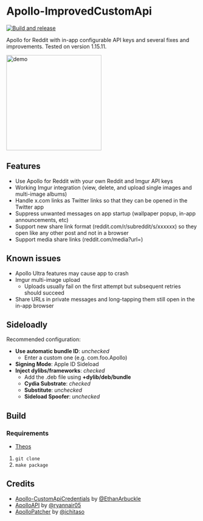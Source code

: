 # Apollo-ImprovedCustomApi
[![Build and release](https://github.com/JeffreyCA/Apollo-ImprovedCustomApi/actions/workflows/buildapp.yml/badge.svg)](https://github.com/JeffreyCA/Apollo-ImprovedCustomApi/actions/workflows/buildapp.yml)

Apollo for Reddit with in-app configurable API keys and several fixes and improvements. Tested on version 1.15.11.

<img src="img/demo.gif" alt="demo" width="250"/>

## Features
- Use Apollo for Reddit with your own Reddit and Imgur API keys
- Working Imgur integration (view, delete, and upload single images and multi-image albums) 
- Handle x.com links as Twitter links so that they can be opened in the Twitter app
- Suppress unwanted messages on app startup (wallpaper popup, in-app announcements, etc)
- Support new share link format (reddit.com/r/subreddit/s/xxxxxx) so they open like any other post and not in a browser
- Support media share links (reddit.com/media?url=)

## Known issues
- Apollo Ultra features may cause app to crash 
- Imgur multi-image upload
    - Uploads usually fail on the first attempt but subsequent retries should succeed
- Share URLs in private messages and long-tapping them still open in the in-app browser

## Sideloadly
Recommended configuration:
- **Use automatic bundle ID**: *unchecked*
    - Enter a custom one (e.g. com.foo.Apollo)
- **Signing Mode**: Apple ID Sideload
- **Inject dylibs/frameworks**: *checked*
    - Add the .deb file using **+dylib/deb/bundle**
    - **Cydia Substrate**: *checked*
    - **Substitute**: *unchecked*
    - **Sideload Spoofer**: *unchecked*

## Build
### Requirements
- [Theos](https://github.com/theos/theos)

1. `git clone`
2. `make package`

## Credits
- [Apollo-CustomApiCredentials](https://github.com/EthanArbuckle/Apollo-CustomApiCredentials) by [@EthanArbuckle](https://github.com/EthanArbuckle)
- [ApolloAPI](https://github.com/ryannair05/ApolloAPI) by [@ryannair05](https://github.com/ryannair05)
- [ApolloPatcher](https://github.com/ichitaso/ApolloPatcher) by [@ichitaso](https://github.com/ichitaso)
